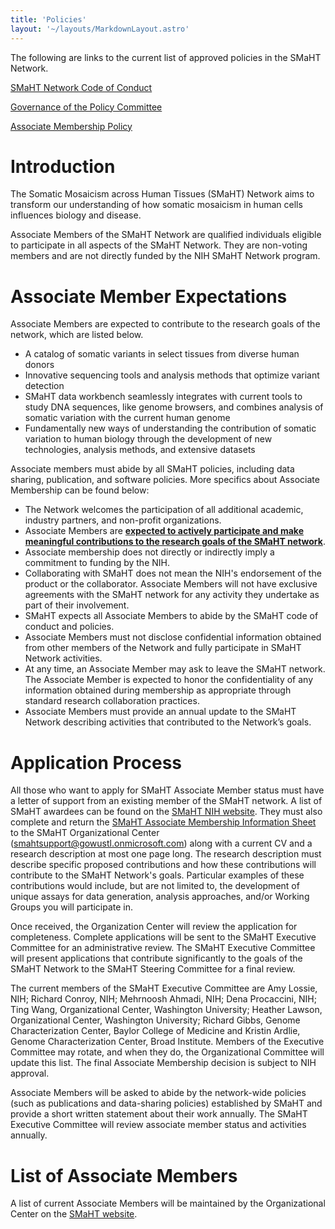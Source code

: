 ```yaml
---
title: 'Policies'
layout: '~/layouts/MarkdownLayout.astro'
---
```



The following are links to the current list of approved policies in the SMaHT Network.

[SMaHT Network Code of Conduct](/code-of-conduct)

[Governance of the Policy Committee](/policy-working-group-governance)

[Associate Membership Policy](/associate-membership)

# Introduction

The Somatic Mosaicism across Human Tissues (SMaHT) Network aims to transform our understanding of how somatic mosaicism in human cells influences biology and disease.

Associate Members of the SMaHT Network are qualified individuals eligible to participate in all aspects of the SMaHT Network. They are non-voting members and are not directly funded by the NIH SMaHT Network program.

# Associate Member Expectations

Associate Members are expected to contribute to the research goals of the network, which are listed below.

* A catalog of somatic variants in select tissues from diverse human donors
* Innovative sequencing tools and analysis methods that optimize variant detection
* SMaHT data workbench seamlessly integrates with current tools to study DNA
sequences, like genome browsers, and combines analysis of somatic variation with the
current human genome
* Fundamentally new ways of understanding the contribution of somatic variation to
human biology through the development of new technologies, analysis methods, and extensive datasets

Associate members must abide by all SMaHT policies, including data sharing, publication, and software policies. More specifics about Associate Membership can be found below:

* The Network welcomes the participation of all additional academic, industry partners, and non-profit organizations.
* Associate Members are <ins>**expected to actively participate and make meaningful contributions to the research goals of the SMaHT network**</ins>.
* Associate membership does not directly or indirectly imply a commitment to funding by the NIH.
* Collaborating with SMaHT does not mean the NIH's endorsement of the product or the collaborator.
Associate Members will not have exclusive agreements with the SMaHT network for any activity they undertake as part of their involvement.
* SMaHT expects all Associate Members to abide by the SMaHT code of conduct and policies.
* Associate Members must not disclose confidential information obtained from other members of the Network and fully participate in SMaHT Network activities.
* At any time, an Associate Member may ask to leave the SMaHT network. The Associate Member is expected to honor the confidentiality of any information obtained during membership as appropriate through standard research collaboration practices.
* Associate Members must provide an annual update to the SMaHT Network describing activities that contributed to the Network’s goals.

# Application Process

All those who want to apply for SMaHT Associate Member status must have a letter of support from an existing member of the SMaHT network. A list of SMaHT awardees can be found on the [SMaHT NIH website](https://commonfund.nih.gov/smaht/fundedresearch). They must also complete and return the [SMaHT Associate Membership Information Sheet](https://docs.google.com/document/d/1NN6x8B1nTPH-suKKKf9HZ1yf84ZywI2DIrJKW61pdXQ/edit) to the SMaHT Organizational Center (<smahtsupport@gowustl.onmicrosoft.com>) along with a current CV and a research description at most one page long. The research description must describe specific proposed contributions and how these contributions will contribute to the SMaHT Network's goals. Particular examples of these contributions would include, but are not limited to, the development of unique assays for data generation, analysis approaches, and/or Working Groups you will participate in.

Once received, the Organization Center will review the application for completeness. Complete applications will be sent to the SMaHT Executive Committee for an administrative review. The SMaHT Executive Committee will present applications that contribute significantly to the goals of the SMaHT Network to the SMaHT Steering Committee for a final review.

The current members of the SMaHT Executive Committee are Amy Lossie, NIH; Richard Conroy, NIH; Mehrnoosh Ahmadi, NIH; Dena Procaccini, NIH; Ting Wang, Organizational Center, Washington University; Heather Lawson, Organizational Center, Washington University; Richard Gibbs, Genome Characterization Center, Baylor College of Medicine and Kristin Ardlie, Genome Characterization Center, Broad Institute. Members of the Executive Committee may rotate, and when they do, the Organizational Committee will update this list. The final Associate Membership decision is subject to NIH approval.

Associate Members will be asked to abide by the network-wide policies (such as publications and data-sharing policies) established by SMaHT and provide a short written statement about their work annually. The SMaHT Executive Committee will review associate member status and activities annually.

# List of Associate Members

A list of current Associate Members will be maintained by the Organizational Center on the [SMaHT website](https://smaht.org/).
